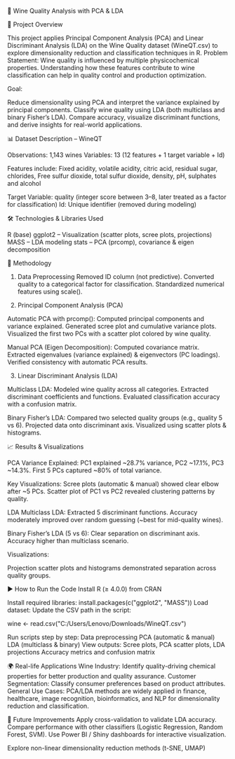 🍷 Wine Quality Analysis with PCA & LDA

📌 Project Overview

This project applies Principal Component Analysis (PCA) and Linear Discriminant Analysis (LDA) on the Wine Quality dataset (WineQT.csv) to explore dimensionality reduction and classification techniques in R.
Problem Statement: Wine quality is influenced by multiple physicochemical properties. Understanding how these features contribute to wine classification can help in quality control and production optimization.

Goal:

Reduce dimensionality using PCA and interpret the variance explained by principal components.
Classify wine quality using LDA (both multiclass and binary Fisher’s LDA).
Compare accuracy, visualize discriminant functions, and derive insights for real-world applications.

📊 Dataset Description – WineQT

Observations: 1,143 wines
Variables: 13 (12 features + 1 target variable + Id)

Features include:
Fixed acidity, volatile acidity, citric acid, residual sugar, chlorides, Free sulfur dioxide, total sulfur dioxide, density, pH, sulphates and alcohol

Target Variable: quality (integer score between 3–8, later treated as a factor for classification)
Id: Unique identifier (removed during modeling)

🛠️ Technologies & Libraries Used

R (base)
ggplot2 – Visualization (scatter plots, scree plots, projections)
MASS – LDA modeling
stats – PCA (prcomp), covariance & eigen decomposition

🔎 Methodology

1. Data Preprocessing
Removed ID column (not predictive).
Converted quality to a categorical factor for classification.
Standardized numerical features using scale().

2. Principal Component Analysis (PCA)

Automatic PCA with prcomp():
Computed principal components and variance explained.
Generated scree plot and cumulative variance plots.
Visualized the first two PCs with a scatter plot colored by wine quality.

Manual PCA (Eigen Decomposition):
Computed covariance matrix.
Extracted eigenvalues (variance explained) & eigenvectors (PC loadings).
Verified consistency with automatic PCA results.

3. Linear Discriminant Analysis (LDA)

Multiclass LDA:
Modeled wine quality across all categories.
Extracted discriminant coefficients and functions.
Evaluated classification accuracy with a confusion matrix.

Binary Fisher’s LDA:
Compared two selected quality groups (e.g., quality 5 vs 6).
Projected data onto discriminant axis.
Visualized using scatter plots & histograms.

📈 Results & Visualizations

PCA
Variance Explained:
PC1 explained ~28.7% variance, PC2 ~17.1%, PC3 ~14.3%.
First 5 PCs captured ~80% of total variance.

Key Visualizations:
Scree plots (automatic & manual) showed clear elbow after ~5 PCs.
Scatter plot of PC1 vs PC2 revealed clustering patterns by quality.

LDA
Multiclass LDA:
Extracted 5 discriminant functions.
Accuracy moderately improved over random guessing (~best for mid-quality wines).

Binary Fisher’s LDA (5 vs 6):
Clear separation on discriminant axis.
Accuracy higher than multiclass scenario.

Visualizations:

Projection scatter plots and histograms demonstrated separation across quality groups.

▶️ How to Run the Code
Install R (≥ 4.0.0) from CRAN

Install required libraries:
install.packages(c("ggplot2", "MASS"))
Load dataset: Update the CSV path in the script:

wine <- read.csv("C:/Users/Lenovo/Downloads/WineQT.csv")

Run scripts step by step:
Data preprocessing
PCA (automatic & manual)
LDA (multiclass & binary)
View outputs:
Scree plots, PCA scatter plots, LDA projections
Accuracy metrics and confusion matrix

🌍 Real-life Applications
Wine Industry: Identify quality-driving chemical properties for better production and quality assurance.
Customer Segmentation: Classify consumer preferences based on product attributes.
General Use Cases: PCA/LDA methods are widely applied in finance, healthcare, image recognition, bioinformatics, and NLP for dimensionality reduction and classification.

🚀 Future Improvements
Apply cross-validation to validate LDA accuracy.
Compare performance with other classifiers (Logistic Regression, Random Forest, SVM).
Use Power BI / Shiny dashboards for interactive visualization.

Explore non-linear dimensionality reduction methods (t-SNE, UMAP)
